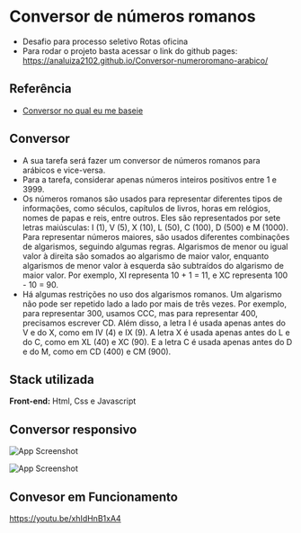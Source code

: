 
# Conversor de números romanos

- Desafio para processo seletivo Rotas oficina
- Para rodar o projeto basta acessar o link do github pages:
    https://analuiza2102.github.io/Conversor-numeroromano-arabico/



## Referência

 - [Conversor no qual eu me baseie](https://conversor-de-medidas.com/matematica/romano-para-arabico/)
 


## Conversor

- A sua tarefa será fazer um conversor de números romanos para arábicos e vice-versa.
- Para a tarefa, considerar apenas números inteiros positivos entre 1 e 3999.
- Os números romanos são usados para representar diferentes tipos de informações, como séculos, capítulos de livros, horas em relógios, nomes de papas e reis, entre outros. Eles são representados por sete letras maiúsculas: I (1), V (5), X (10), L (50), C (100), D (500) e M (1000). Para representar números maiores, são usados diferentes combinações de algarismos, seguindo algumas regras. Algarismos de menor ou igual valor à direita são somados ao algarismo de maior valor, enquanto algarismos de menor valor à esquerda são subtraídos do algarismo de maior valor. Por exemplo, XI representa 10 + 1 = 11, e XC representa 100 - 10 = 90.
- Há algumas restrições no uso dos algarismos romanos. Um algarismo não pode ser repetido lado a lado por mais de três vezes. Por exemplo, para representar 300, usamos CCC, mas para representar 400, precisamos escrever CD. Além disso, a letra I é usada apenas antes do V e do X, como em IV (4) e IX (9). A letra X é usada apenas antes do L e do C, como em XL (40) e XC (90). E a letra C é usada apenas antes do D e do M, como em CD (400) e CM (900).
## Stack utilizada

**Front-end:** Html, Css e Javascript


## Conversor responsivo

![App Screenshot](https://i.postimg.cc/Qt7znpTJ/pc-romanos.png)

![App Screenshot](https://i.postimg.cc/2y6ZSx74/Numero-romano-cel.jpg)




## Convesor em Funcionamento


https://youtu.be/xhIdHnB1xA4
